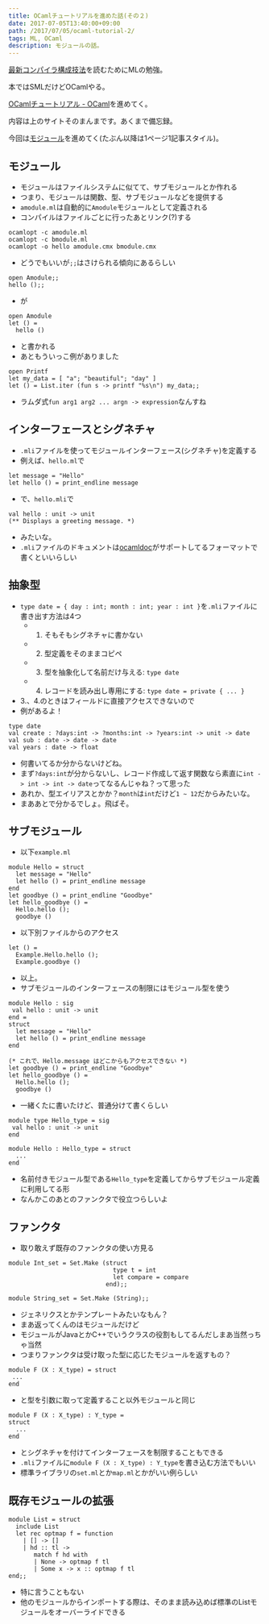 ```yaml
---
title: OCamlチュートリアルを進めた話(その２)
date: 2017-07-05T13:40:00+09:00
path: /2017/07/05/ocaml-tutorial-2/
tags: ML, OCaml
description: モジュールの話。
---
```



[最新コンパイラ構成技法](http://www.cs.princeton.edu/~appel/modern/ml/)を読むためにMLの勉強。

本ではSMLだけどOCamlやる。

[OCamlチュートリアル - OCaml](https://ocaml.org/learn/tutorials/index.ja.html)を進めてく。

内容は上のサイトそのまんまです。あくまで備忘録。

今回は[モジュール](https://ocaml.org/learn/tutorials/modules.ja.html)を進めてく(たぶん以降は1ページ1記事スタイル)。



## モジュール
- モジュールはファイルシステムに似てて、サブモジュールとか作れる
- つまり、モジュールは関数、型、サブモジュールなどを提供する
- ```amodule.ml```は自動的に```Amodule```モジュールとして定義される
- コンパイルはファイルごとに行ったあとリンク(?)する
```
ocamlopt -c amodule.ml
ocamlopt -c bmodule.ml
ocamlopt -o hello amodule.cmx bmodule.cmx
```
- どうでもいいが```;;```はさけられる傾向にあるらしい
```
open Amodule;;
hello ();;
```
- が
```
open Amodule
let () =
  hello ()
```
- と書かれる
- あともういっこ例がありました
```
open Printf
let my_data = [ "a"; "beautiful"; "day" ]
let () = List.iter (fun s -> printf "%s\n") my_data;;
```
- ラムダ式```fun arg1 arg2 ... argn -> expression```なんすね



## インターフェースとシグネチャ
- ```.mli```ファイルを使ってモジュールインターフェース(シグネチャ)を定義する
- 例えば、```hello.ml```で
```
let message = "Hello"
let hello () = print_endline message
```
- で、```hello.mli```で
```
val hello : unit -> unit
(** Displays a greeting message. *)
```
- みたいな。
- ```.mli```ファイルのドキュメントは[ocamldoc](http://caml.inria.fr/pub/docs/manual-ocaml/ocamldoc.html)がサポートしてるフォーマットで書くといいらしい
 


## 抽象型
- ```type date = { day : int; month : int; year : int }```を```.mli```ファイルに書き出す方法は4つ
  - 1. そもそもシグネチャに書かない
  - 2. 型定義をそのままコピペ
  - 3. 型を抽象化して名前だけ与える: ```type date```
  - 4. レコードを読み出し専用にする: ```type date = private { ... }```
- 3.、4.のときはフィールドに直接アクセスできないので
- 例があるよ！
```
type date
val create : ?days:int -> ?months:int -> ?years:int -> unit -> date
val sub : date -> date -> date
val years : date -> float
```
- 何書いてるか分からないけどね。
- まず```?days:int```が分からないし、レコード作成して返す関数なら素直に```int -> int -> int -> date```ってなるんじゃね？って思った
- あれか、型エイリアスとかか？```month```は```int```だけど```1 ~ 12```だからみたいな。
- まああとで分かるでしょ。飛ばそ。



## サブモジュール
- 以下```example.ml```
```
module Hello = struct
  let message = "Hello"
  let hello () = print_endline message
end
let goodbye () = print_endline "Goodbye"
let hello_goodbye () =
  Hello.hello ();
  goodbye ()
```
- 以下別ファイルからのアクセス
```
let () =
  Example.Hello.hello ();
  Example.goodbye ()
```
- 以上。
- サブモジュールのインターフェースの制限にはモジュール型を使う
```
module Hello : sig
 val hello : unit -> unit
end = 
struct
  let message = "Hello"
  let hello () = print_endline message
end
       
(* これで、Hello.message はどこからもアクセスできない *)
let goodbye () = print_endline "Goodbye"
let hello_goodbye () =
  Hello.hello ();
  goodbye ()
```
- 一緒くたに書いたけど、普通分けて書くらしい
```
module type Hello_type = sig
 val hello : unit -> unit
end
   
module Hello : Hello_type = struct
  ...
end
```
- 名前付きモジュール型である```Hello_type```を定義してからサブモジュール定義に利用してる形
- なんかこのあとのファンクタで役立つらしいよ



## ファンクタ
- 取り敢えず既存のファンクタの使い方見る
```
module Int_set = Set.Make (struct
                             type t = int
                             let compare = compare
                           end);;
```
```
module String_set = Set.Make (String);;
```
- ジェネリクスとかテンプレートみたいなもん？
- まあ返ってくんのはモジュールだけど
- モジュールがJavaとかC++でいうクラスの役割もしてるんだしまあ当然っちゃ当然
- つまりファンクタは受け取った型に応じたモジュールを返すもの？
```
module F (X : X_type) = struct
 ...
end
 ```
- と型を引数に取って定義すること以外モジュールと同じ
```
module F (X : X_type) : Y_type =
struct
  ...
end
```
- とシグネチャを付けてインターフェースを制限することもできる
- ```.mli```ファイルに```module F (X : X_type) : Y_type```を書き込む方法でもいい
- 標準ライブラリの```set.ml```とか```map.ml```とかがいい例らしい



## 既存モジュールの拡張
```
module List = struct
  include List
  let rec optmap f = function
    | [] -> []
    | hd :: tl ->
       match f hd with
       | None -> optmap f tl
       | Some x -> x :: optmap f tl
end;;
```
- 特に言うこともない
- 他のモジュールからインポートする際は、そのまま読み込めば標準のListモジュールをオーバーライドできる

